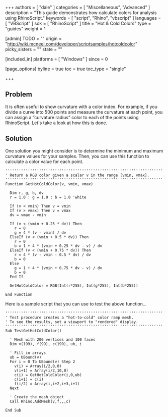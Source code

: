 +++
authors = [ "dale" ]
categories = [ "Miscellaneous", "Advanced" ]
description = "This guide demonstrates how calculate colors for analysis using RhinoScript."
keywords = [ "script", "Rhino", "vbscript" ]
languages = [ "VBScript" ]
sdk = [ "RhinoScript" ]
title = "Hot & Cold Colors"
type = "guides"
weight = 1

[admin]
TODO = ""
origin = "http://wiki.mcneel.com/developer/scriptsamples/hotcoldcolor"
picky_sisters = ""
state = ""

[included_in]
platforms = [ "Windows" ]
since = 0

[page_options]
byline = true
toc = true
toc_type = "single"

+++

 
## Problem

It is often useful to show curvature with a color index. For example, if you divide a curve into 500 points and measure the curvature at each point, you can assign a “curvature radius” color to each of the points using RhinoScript.  Let's take a look at how this is done.

## Solution

One solution you might consider is to determine the minimum and maximum curvature values for your samples. Then, you can use this function to calculate a color value for each point.

```vbnet
'''''''''''''''''''''''''''''''''''''''''''''''''''''''''''''''''''''''''''''
' Return a RGB color given a scalar v in the range [vmin, vmax].
'''''''''''''''''''''''''''''''''''''''''''''''''''''''''''''''''''''''''''''
Function GetHotColdColor(v, vmin, vmax)

  Dim r, g, b, dv
  r = 1.0 : g = 1.0 : b = 1.0 'white

  If (v < vmin) Then v = vmin
  If (v > vmax) Then v = vmax
  dv = vmax - vmin

  If (v < (vmin + 0.25 * dv)) Then
    r = 0
    g = 4 * (v - vmin) / dv
  ElseIf (v < (vmin + 0.5 * dv)) Then
    r = 0
    b = 1 + 4 * (vmin + 0.25 * dv - v) / dv
  ElseIf (v < (vmin + 0.75 * dv)) Then
    r = 4 * (v - vmin - 0.5 * dv) / dv
    b = 0
  Else
    g = 1 + 4 * (vmin + 0.75 * dv - v) / dv
    b = 0
  End If

  GetHotColdColor = RGB(Int(r*255), Int(g*255), Int(b*255))

End Function
```

Here is a sample script that you can use to test the above function...

```vbnet
'''''''''''''''''''''''''''''''''''''''''''''''''''''''''''''''''''''''''''''
' Test procedure creates a "hot-to-cold" color ramp mesh.
' To see the results, set a viewport to "rendered" display.
'''''''''''''''''''''''''''''''''''''''''''''''''''''''''''''''''''''''''''''
Sub TestGetHotColdColor()

  ' Mesh with 200 vertices and 100 faces
  Dim v(199), f(99), c(199), ub, i

  ' Fill in arrays
  ub = UBound(v)
  For i = 0 To UBound(v) Step 2
    v(i) = Array(i/2,0,0)
    v(i+1) = Array(i/2,10,0)
    c(i) = GetHotColdColor(i,0,ub)
    c(i+1) = c(i)
    f(i/2) = Array(i,i+2,i+3,i+1)
  Next

  ' Create the mesh object
  Call Rhino.AddMesh(v,f,,,c)

End Sub
```
